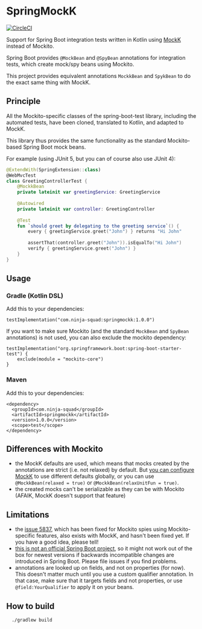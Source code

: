 # SpringMockK

[![CircleCI](https://circleci.com/gh/Ninja-Squad/springmockk.svg?style=svg)](https://circleci.com/gh/Ninja-Squad/springmockk)

Support for Spring Boot integration tests written in Kotlin using [MockK](https://mockk.io/) instead of Mockito.
 
Spring Boot provides `@MockBean` and `@SpyBean` annotations for integration tests, which create mock/spy beans using Mockito.

This project provides equivalent annotations `MockkBean` and `SpykBean` to do the exact same thing with MockK.

## Principle

All the Mockito-specific classes of the spring-boot-test library, including the automated tests, have been cloned, translated to Kotlin, and adapted to MockK.

This library thus provides the same functionality as the standard Mockito-based Spring Boot mock beans.

For example (using JUnit 5, but you can of course also use JUnit 4):

```kotlin
@ExtendWith(SpringExtension::class)
@WebMvcTest
class GreetingControllerTest {
    @MockkBean
    private lateinit var greetingService: GreetingService
    
    @Autowired
    private lateinit var controller: GreetingController
    
    @Test
    fun `should greet by delegating to the greeting service`() {
        every { greetingService.greet("John") } returns "Hi John"
        
        assertThat(controller.greet("John")).isEqualTo("Hi John")
        verify { greetingService.greet("John") }
    }
}
```

## Usage

### Gradle (Kotlin DSL)

Add this to your dependencies:

    testImplementation("com.ninja-squad:springmockk:1.0.0")

If you want to make sure Mockito (and the standard `MockBean` and `SpyBean` annotations) is not used, you can also exclude the mockito dependency:

    testImplementation("org.springframework.boot:spring-boot-starter-test") {
        exclude(module = "mockito-core")
    }

### Maven

Add this to your dependencies:

    <dependency>
      <groupId>com.ninja-squad</groupId>
      <artifactId>springmockk</artifactId>
      <version>1.0.0</version>
      <scope>test</scope>
    </dependency>

## Differences with Mockito

 - the MockK defaults are used, which means that mocks created by the annotations are strict (i.e. not relaxed) by default. But [you can configure MockK](https://mockk.io/#settings-file) to use different defaults globally, or you can use `@MockkBean(relaxed = true)` or `@MockkBean(relaxUnitFun = true)`. 
 - the created mocks can't be serializable as they can be with Mockito (AFAIK, MockK doesn't support that feature)


## Limitations
 - the [issue 5837](https://github.com/spring-projects/spring-boot/issues/5837), which has been fixed for Mockito spies using Mockito-specific features, also exists with MockK, and hasn't been fixed yet. 
   If you have a good idea, please tell!
 - [this is not an official Spring Boot project](https://github.com/spring-projects/spring-boot/issues/15749), so it might not work out of the box for newest versions if backwards incompatible changes are introduced in Spring Boot. 
 Please file issues if you find problems.
 - annotations are looked up on fields, and not on properties (for now). 
   This doesn't matter much until you use a custom qualifier annotation.
   In that case, make sure that it targets fields and not properties, or use `@field:YourQualifier` to apply it on your beans.

## How to build

```
  ./gradlew build
```
